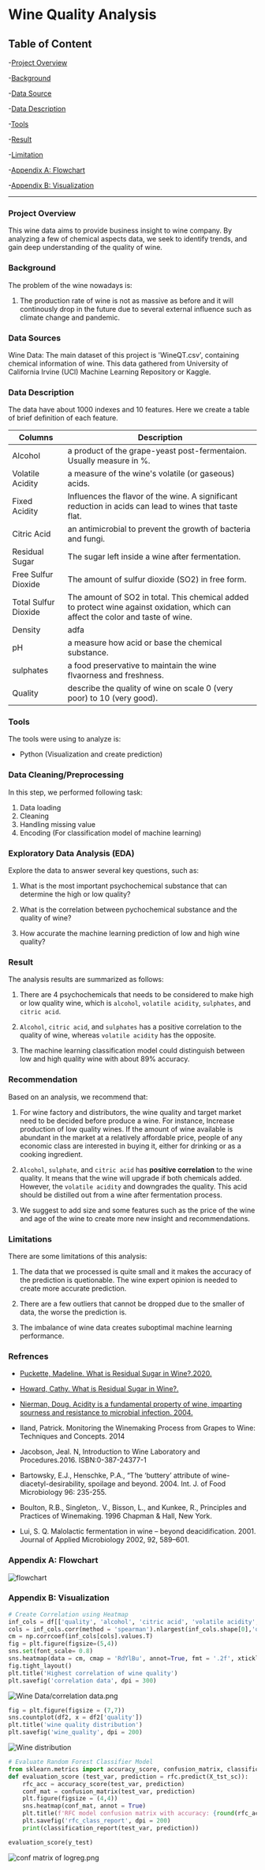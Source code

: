 # Wine Quality Analysis


## Table of Content

-[Project Overview](#project-overview)

-[Background](#background)

-[Data Source](#data-sources)

-[Data Description](#data-description)

-[Tools](#tools)

-[Result](#result)

-[Limitation](#limitations)

-[Appendix A: Flowchart](#appendix-a-flowchart)

-[Appendix B: Visualization](#appendix-b-visualization)

---



### Project Overview

This wine data aims to provide business insight to wine company. By analyzing a few of chemical aspects data, we seek to identify trends, and gain deep understanding of the quality of wine.

### Background

The problem of the wine nowadays is:

1. The production rate of wine is not as massive as before and it will continously drop in the future due to several external influence such as climate change and pandemic. 

### Data Sources

Wine Data: The main dataset of this project is 'WineQT.csv', containing chemical information of wine. This data gathered from University of California Irvine (UCl) Machine Learning Repository or Kaggle. 

### Data Description

The data have about 1000 indexes and 10 features. Here we create a table of brief definition of each feature.

|Columns|Description|
|---|---|
|Alcohol|a product of the grape-yeast post-fermentaion. Usually measure in %.|
|Volatile Acidity| a measure of the wine's volatile (or gaseous) acids.|
|Fixed Acidity| Influences the flavor of the wine. A significant reduction in acids can lead to wines that taste flat.|
|Citric Acid| an antimicrobial to prevent the growth of bacteria and fungi.|
|Residual Sugar|The sugar left inside a wine after fermentation.|
|Free Sulfur Dioxide|The amount of sulfur dioxide (SO2) in free form.|
|Total Sulfur Dioxide|The amount of SO2 in total. This chemical added to protect wine against oxidation, which can affect the color and taste of wine.|
|Density|adfa|
|pH|a measure how acid or base the chemical substance.|
|sulphates|a food preservative to maintain the wine flvaorness and freshness.|
|Quality|describe the quality of wine on scale 0 (very poor) to 10 (very good).|

### Tools

The tools were using to analyze is:

- Python (Visualization and create prediction)

### Data Cleaning/Preprocessing

In this step, we performed following task:

1. Data loading
2. Cleaning
3. Handling missing value
4. Encoding (For classification model of machine learning)

### Exploratory Data Analysis (EDA)

Explore the data to answer several key questions, such as:

1. What is the most important psychochemical substance that can determine the high or low quality?

2. What is the correlation between pychochemical substance and the quality of wine?

2. How accurate the machine learning prediction of low and high wine quality?

### Result

The analysis results are summarized as follows:

1. There are 4 psychochemicals that needs to be considered  to make high or low quality wine, which is `alcohol`, `volatile acidity`, `sulphates`, and `citric acid`.

2. `Alcohol`, `citric acid`, and `sulphates` has a positive correlation to the quality of wine, whereas `volatile acidity` has the opposite.

3. The machine learning classification model could distinguish between low and high quality wine with about 89% accuracy. 

### Recommendation

Based on an analysis, we recommend that:

1. For wine factory and distributors, the wine quality and target market need to be decided before produce a wine. For instance, Increase production of low quality wines. If the amount of wine available is abundant in the market at a relatively affordable price, people of any economic class are interested in buying it, either for drinking or as a cooking ingredient.

2. `Alcohol`, `sulphate`, and `citric acid` has **positive correlation** to the wine quality. It means that the wine will upgrade if both chemicals added. However, the `volatile acidity` and downgrades the quality. This acid should be distilled out from a wine after fermentation process.  

3. We suggest to add size and some features such as the price of the wine and age of the wine to create more new insight and recommendations. 

### Limitations

There are some limitations of this analysis:

1. The data that we processed is quite small and it makes the accuracy of the prediction is quetionable. The wine expert opinion is needed to create more accurate prediction.

2. There are a few outliers that cannot be dropped due to the smaller of data, the worse the prediction is.

3. The imbalance of wine data creates suboptimal machine learning performance.

### Refrences

- [Puckette,  Madeline.  What  is  Residual  Sugar  in  Wine?.2020.](https://winefolly.com/deep-dive/what-is-residual-sugar-in-wine/)

- [Howard,  Cathy.  What  is  Residual  Sugar  in  Wine?.](https://whicherridge.com.au/blog/what-is-residual-sugar-in-wine/#:~:text=The%20residual%20sugar%20remaining%20in,0.3%20to%202%20g%)

- [Nierman, Doug. Acidity is a fundamental property of wine, imparting sourness and resistance  to  microbial  infection.  2004.](https://waterhouse.ucdavis.edu/whats-in-wine/fixed-acidity#:~:text=The%20predominant%20fixed%20acids%20found,2%2C000%20mg%2FL%20succinic%20acid)

- Iland, Patrick. Monitoring the Winemaking Process from Grapes to Wine: Techniques and Concepts. 2014

- Jacobson, Jeal. N, Introduction to Wine Laboratory and Procedures.2016. ISBN:0-387-24377-1 

- Bartowsky, E.J., Henschke, P.A., “The ‘buttery’ attribute of wine-diacetyl-desirability, spoilage and beyond. 2004. Int. J. of Food Microbiology 96: 235-255.

- Boulton, R.B., Singleton,. V., Bisson, L., and Kunkee, R., Principles and Practices of Winemaking. 1996 Chapman & Hall, New York.

- Lui, S. Q. Malolactic fermentation in wine – beyond deacidification.  2001. Journal of Applied Microbiology 2002, 92, 589–601.

### Appendix A: Flowchart

![flowchart]("flowchart.png")

### Appendix B: Visualization

```python
# Create Correlation using Heatmap
inf_cols = df[['quality', 'alcohol', 'citric acid', 'volatile acidity', 'sulphates']]
cols = inf_cols.corr(method = 'spearman').nlargest(inf_cols.shape[0],'quality')['quality'].index
cm = np.corrcoef(inf_cols[cols].values.T)
fig = plt.figure(figsize=(5,4))
sns.set(font_scale= 0.8)
sns.heatmap(data = cm, cmap = 'RdYlBu', annot=True, fmt = '.2f', xticklabels=cols.values,  yticklabels=cols.values)
fig.tight_layout()
plt.title('Highest correlation of wine quality')
plt.savefig('correlation data', dpi = 300)
```

![Wine Data/correlation data.png](https://github.com/FikriAbdillah01/MLportfolio/blob/3329008a562863fe94f445947ff0d789d5675925/Wine%20Data/correlation%20data.png)

```python
fig = plt.figure(figsize = (7,7))
sns.countplot(df2, x = df2['quality'])
plt.title('wine quality distribution')
plt.savefig('wine_quality', dpi = 200)
```

![Wine distribution](https://github.com/FikriAbdillah01/MLportfolio/blob/a473e947d852b53be02b1f88c3eddb531f9e7a2d/Wine%20Data/wine_quality.png)

```python
# Evaluate Random Forest Classifier Model
from sklearn.metrics import accuracy_score, confusion_matrix, classification_report
def evaluation_score (test_var, prediction = rfc.predict(X_tst_sc)):
    rfc_acc = accuracy_score(test_var, prediction)
    conf_mat = confusion_matrix(test_var, prediction)
    plt.figure(figsize = (4,4))
    sns.heatmap(conf_mat, annot = True)
    plt.title(f'RFC model confusion matrix with accuracy: {round(rfc_acc,3)*100}%')
    plt.savefig('rfc_class_report', dpi = 200)
    print(classification_report(test_var, prediction))

evaluation_score(y_test)
```

![conf matrix of logreg.png](https://github.com/FikriAbdillah01/MLportfolio/blob/c9f62d099434a6843f11dbaaf419a2a869fb89e3/Wine%20Data/rfc_class_report.png)

